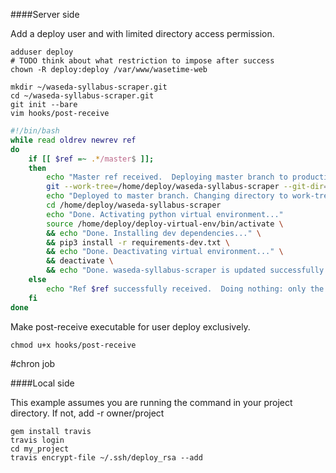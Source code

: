 ####Server side

Add a deploy user and with limited directory access permission.

```
adduser deploy
# TODO think about what restriction to impose after success
chown -R deploy:deploy /var/www/wasetime-web
```

```
mkdir ~/waseda-syllabus-scraper.git
cd ~/waseda-syllabus-scraper.git
git init --bare
vim hooks/post-receive
```

```bash
#!/bin/bash
while read oldrev newrev ref
do
    if [[ $ref =~ .*/master$ ]];
    then
        echo "Master ref received.  Deploying master branch to production..."
        git --work-tree=/home/deploy/waseda-syllabus-scraper --git-dir=/home/deploy/waseda-syllabus-scraper.git checkout -f
        echo "Deployed to master branch. Changing directory to work-tree"
        cd /home/deploy/waseda-syllabus-scraper
        echo "Done. Activating python virtual environment..."
        source /home/deploy/deploy-virtual-env/bin/activate \
        && echo "Done. Installing dev dependencies..." \
        && pip3 install -r requirements-dev.txt \
        && echo "Done. Deactivating virtual environment..." \
        && deactivate \
        && echo "Done. waseda-syllabus-scraper is updated successfully."
    else
        echo "Ref $ref successfully received.  Doing nothing: only the master branch may be deployed on this server."
    fi
done
```

Make post-receive executable for user deploy exclusively.

```
chmod u+x hooks/post-receive
```


#chron job


####Local side

This example assumes you are running the command in your project directory. 
If not, add -r owner/project
```
gem install travis
travis login
cd my_project
travis encrypt-file ~/.ssh/deploy_rsa --add
```
